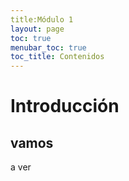 ```yaml
---
title:Módulo 1
layout: page
toc: true
menubar_toc: true
toc_title: Contenidos
---
```


# Introducción

## vamos 

 a ver

